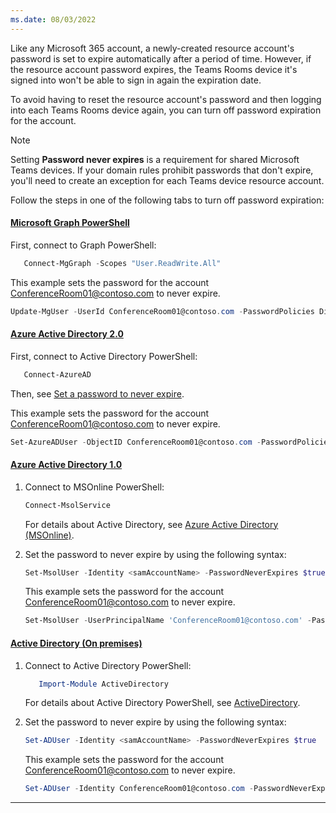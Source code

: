 ```yaml
---
ms.date: 08/03/2022
---
```

Like any Microsoft 365 account, a newly-created resource account's password is set to expire automatically after a period of time. However, if the resource account password expires, the Teams Rooms device it's signed into won't be able to sign in again the expiration date. 

To avoid having to reset the resource account's password and then logging into each Teams Rooms device again, you can turn off password expiration for the account.
  
> [!NOTE]
> Setting **Password never expires** is a requirement for shared Microsoft Teams devices. If your domain rules prohibit passwords that don't expire, you'll need to create an exception for each Teams device resource account.

Follow the steps in one of the following tabs to turn off password expiration:

#### [**Microsoft Graph PowerShell**](#tab/graph-powershell-password/)

First, connect to Graph PowerShell:

```PowerShell
   Connect-MgGraph -Scopes "User.ReadWrite.All"
```

This example sets the password for the account ConferenceRoom01@contoso.com to never expire.

```PowerShell
Update-MgUser -UserId ConferenceRoom01@contoso.com -PasswordPolicies DisablePasswordExpiration -PassThru
```

#### [**Azure Active Directory 2.0**](#tab/azure-active-directory2-password/)

First, connect to Active Directory PowerShell:

```PowerShell
   Connect-AzureAD
```

Then, see [Set a password to never expire](/microsoft-365/admin/add-users/set-password-to-never-expire#set-a-password-to-never-expire).

This example sets the password for the account ConferenceRoom01@contoso.com to never expire.

```PowerShell
Set-AzureADUser -ObjectID ConferenceRoom01@contoso.com -PasswordPolicies DisablePasswordExpiration
```

#### [**Azure Active Directory 1.0**](#tab/azure-active-directory1-password/)

 1. Connect to MSOnline PowerShell:

       ```PowerShell
       Connect-MsolService
       ```

       For details about Active Directory, see [Azure Active Directory (MSOnline)](/powershell/azure/active-directory/overview?view=azureadps-1.0&preserve-view=true).

2. Set the password to never expire by using the following syntax:

    ```PowerShell
    Set-MsolUser -Identity <samAccountName> -PasswordNeverExpires $true
    ```

    This example sets the password for the account ConferenceRoom01@contoso.com to never expire.

    ```PowerShell
    Set-MsolUser -UserPrincipalName 'ConferenceRoom01@contoso.com' -PasswordNeverExpires $true
    ```

#### [**Active Directory (On premises)**](#tab/active-directory1-password/)

1. Connect to Active Directory PowerShell:

    ```PowerShell
       Import-Module ActiveDirectory
    ```
    
    For details about Active Directory PowerShell, see [ActiveDirectory](/powershell/module/activedirectory).

2. Set the password to never expire by using the following syntax:

    ```PowerShell
    Set-ADUser -Identity <samAccountName> -PasswordNeverExpires $true
    ```

    This example sets the password for the account ConferenceRoom01@contoso.com to never expire.

    ```PowerShell
    Set-ADUser -Identity ConferenceRoom01@contoso.com -PasswordNeverExpires $true
    ```

---
